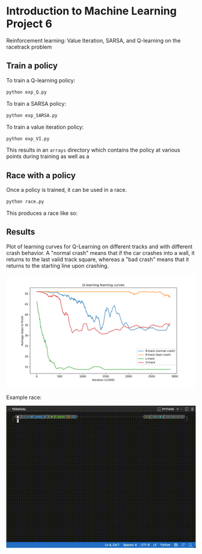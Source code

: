 # Introduction to Machine Learning Project 6

Reinforcement learning: Value Iteration, SARSA, and Q-learning on the racetrack problem


## Train a policy

To train a Q-learning policy:

```bash
python exp_Q.py
```

To train a SARSA policy:

```bash
python exp_SARSA.py
```

To train a value iteration policy:

```bash
python exp_VI.py
```

This results in an `arrays` directory which contains the policy at various points during training as well as a 

## Race with a policy

Once a policy is trained, it can be used in a race. 

```bash
python race.py
```

This produces a race like so:



## Results

Plot of learning curves for Q-Learning on different tracks and with different crash behavior. A "normal crash" means that if the car crashes into a wall, it returns to the last valid track square, whereas a "bad crash" means that it returns to the starting line upon crashing. 

![](img/q_learn.png)

Example race:

![](img/q_learn.gif)


